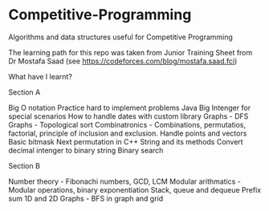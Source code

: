 # Competitive-Programming
Algorithms and data structures useful for Competitive Programming

The learning path for this repo was taken from Junior Training Sheet from Dr Mostafa Saad (see  https://codeforces.com/blog/mostafa.saad.fci)

What have I learnt? 

Section A

Big O notation
Practice hard to implement problems
Java Big Intenger for special scenarios
How to handle dates with custom library
Graphs - DFS
Graphs - Topological sort
Combinatronics - Combinations, permutatios, factorial, principle of inclusion and exclusion.
Handle points and vectors
Basic bitmask
Next permutation in C++ 
String and its methods
Convert decimal intenger to binary string
Binary search

Section B

Number theory - Fibonachi numbers, GCD, LCM
Modular arithmatics - Modular operations, binary exponentiation
Stack, queue and dequeue
Prefix sum 1D and 2D
Graphs - BFS in graph and grid
